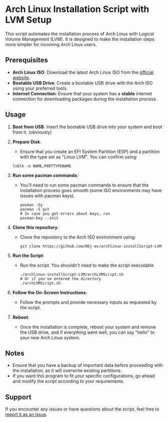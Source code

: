 # Arch Linux Installation Script with LVM Setup

This script automates the installation process of Arch Linux with Logical Volume Management (LVM). It is designed to make the installation steps more simpler for incoming Arch Linux users.

## Prerequisites

- **Arch Linux ISO**: Download the latest Arch Linux ISO from the [official website](https://archlinux.org/download/).
- **Bootable USB Drive**: Create a bootable USB drive with the Arch ISO using your preferred tools.
- **Internet Connection**: Ensure that your system has a **stable** internet connection for downloading packages during the installation process.

## Usage

1. **Boot from USB**: Insert the bootable USB drive into your system and boot from it. (obviously)

2. **Prepare Disk**:
   - Ensure that you create an EFI System Partition (ESP) and a partition with the type set as "Linux LVM". You can confirm using:
    ```
    lsblk -o NAME,PARTTYPENAME
    ```


3. **Run some pacman commands**:
   - You'll need to run some pacman commands to ensure that the installation process goes smooth (some ISO environments may have issues with pacman keys).
     ```
     pacman -Sy
     pacman -S git
     # In case you get errors about keys, run
     pacman-key --init
     ```
    
4. **Clone this repository**:
   - Clone the repository to the Arch ISO environment using:
     ```
     git clone https://github.com/06j-av/archlinux-installScript-LVM
     ```

5. **Run the Script**:
   - Run the script. You shouldn't need to make the script executable
     ```
     ./archlinux-installScript-LVM/archLVMScript.sh
     # Or if you've entered the directory
     ./archLVMScript.sh
     ```

6. **Follow the On-Screen Instructions**:
   - Follow the prompts and provide necessary inputs as requested by the script.

7. **Reboot**:
   - Once the installation is complete, reboot your system and remove the USB drive, and if everything went well, you can say "hello" to your new Arch Linux system.

## Notes

- Ensure that you have a backup of important data before proceeding with the installation, as it will overwrite existing partitions.
- If you want this program to fit *your* specific configurations, go ahead and modify the script according to your requirements.

## Support

If you encounter any issues or have questions about the script, feel free to [report it as an issue](https://github.com/06j-av/archlinux-installScript-LVM/issues).

